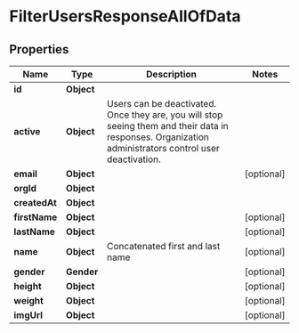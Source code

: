

# FilterUsersResponseAllOfData


## Properties

| Name | Type | Description | Notes |
|------------ | ------------- | ------------- | -------------|
|**id** | **Object** |  |  |
|**active** | **Object** | Users can be deactivated. Once they are, you will stop seeing them and their data in responses. Organization administrators control user deactivation. |  |
|**email** | **Object** |  |  [optional] |
|**orgId** | **Object** |  |  |
|**createdAt** | **Object** |  |  |
|**firstName** | **Object** |  |  [optional] |
|**lastName** | **Object** |  |  [optional] |
|**name** | **Object** | Concatenated first and last name |  [optional] |
|**gender** | **Gender** |  |  [optional] |
|**height** | **Object** |  |  [optional] |
|**weight** | **Object** |  |  [optional] |
|**imgUrl** | **Object** |  |  [optional] |



